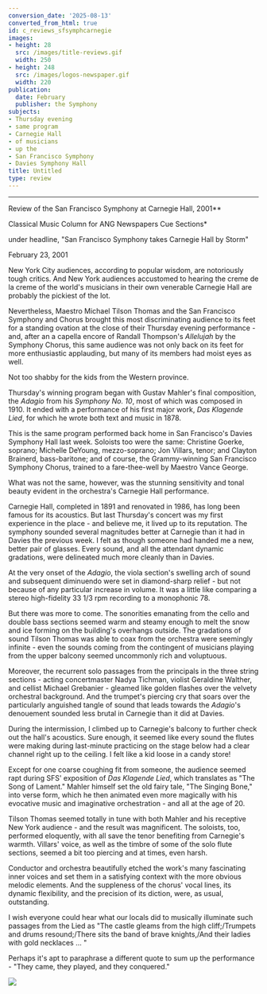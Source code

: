 ```yaml
---
conversion_date: '2025-08-13'
converted_from_html: true
id: c_reviews_sfsymphcarnegie
images:
- height: 28
  src: /images/title-reviews.gif
  width: 250
- height: 248
  src: /images/logos-newspaper.gif
  width: 220
publication:
  date: February
  publisher: the Symphony
subjects:
- Thursday evening
- same program
- Carnegie Hall
- of musicians
- up the
- San Francisco Symphony
- Davies Symphony Hall
title: Untitled
type: review
---
```


***

Review of the San Francisco Symphony at Carnegie Hall, 2001**

Classical Music Column for ANG Newspapers Cue Sections*

under headline, "San Francisco Symphony takes Carnegie Hall by Storm"

February 23, 2001

New York City audiences, according to popular wisdom, are notoriously tough critics. And New York audiences accustomed to hearing the creme de la creme of the world's musicians in their own venerable Carnegie Hall are probably the pickiest of the lot.

Nevertheless, Maestro Michael Tilson Thomas and the San Francisco Symphony and Chorus brought this most discriminating audience to its feet for a standing ovation at the close of their Thursday evening performance - and, after an a capella encore of Randall Thompson's *Allelujah* by the Symphony Chorus, this same audience was not only back on its feet for more enthusiastic applauding, but many of its members had moist eyes as well.

Not too shabby for the kids from the Western province.

Thursday's winning program began with Gustav Mahler's final composition, the *Adagio* from his *Symphony No. 10*, most of which was composed in 1910. It ended with a performance of his first major work, *Das Klagende Lied*, for which he wrote both text and music in 1878.

This is the same program performed back home in San Francisco's Davies Symphony Hall last week. Soloists too were the same: Christine Goerke, soprano; Michelle DeYoung, mezzo-soprano; Jon Villars, tenor; and Clayton Brainerd, bass-baritone; and of course, the Grammy-winning San Francisco Symphony Chorus, trained to a fare-thee-well by Maestro Vance George.

What was not the same, however, was the stunning sensitivity and tonal beauty evident in the orchestra's Carnegie Hall performance.

Carnegie Hall, completed in 1891 and renovated in 1986, has long been famous for its acoustics. But last Thursday's concert was my first experience in the place - and believe me, it lived up to its reputation. The symphony sounded several magnitudes better at Carnegie than it had in Davies the previous week. I felt as though someone had handed me a new, better pair of glasses. Every sound, and all the attendant dynamic gradations, were delineated much more cleanly than in Davies.

At the very onset of the *Adagio*, the viola section's swelling arch of sound and subsequent diminuendo were set in diamond-sharp relief - but not because of any particular increase in volume. It was a little like comparing a stereo high-fidelity 33 1/3 rpm recording to a monophonic 78.

But there was more to come. The sonorities emanating from the cello and double bass sections seemed warm and steamy enough to melt the snow and ice forming on the building's overhangs outside. The gradations of sound Tilson Thomas was able to coax from the orchestra were seemingly infinite - even the sounds coming from the contingent of musicians playing from the upper balcony seemed uncommonly rich and voluptuous.

Moreover, the recurrent solo passages from the principals in the three string sections - acting concertmaster Nadya Tichman, violist Geraldine Walther, and cellist Michael Grebanier - gleamed like golden flashes over the velvety orchestral background. And the trumpet's piercing cry that soars over the particularly anguished tangle of sound that leads towards the *Adagio*'s denouement sounded less brutal in Carnegie than it did at Davies.

During the intermission, I climbed up to Carnegie's balcony to further check out the hall's acoustics. Sure enough, it seemed like every sound the flutes were making during last-minute practicing on the stage below had a clear channel right up to the ceiling. I felt like a kid loose in a candy store!

Except for one coarse coughing fit from someone, the audience seemed rapt during SFS' exposition of *Das Klagende Lied*, which translates as "The Song of Lament." Mahler himself set the old fairy tale, "The Singing Bone," into verse form, which he then animated even more magically with his evocative music and imaginative orchestration - and all at the age of 20.

Tilson Thomas seemed totally in tune with both Mahler and his receptive New York audience - and the result was magnificent. The soloists, too, performed eloquently, with all save the tenor benefiting from Carnegie's warmth. Villars' voice, as well as the timbre of some of the solo flute sections, seemed a bit too piercing and at times, even harsh.

Conductor and orchestra beautifully etched the work's many fascinating inner voices and set them in a satisfying context with the more obvious melodic elements. And the suppleness of the chorus' vocal lines, its dynamic flexibility, and the precision of its diction, were, as usual, outstanding.

I wish everyone could hear what our locals did to musically illuminate such passages from the Lied as "The castle gleams from the high cliff;/Trumpets and drums resound;/There sits the band of brave knights,/And their ladies with gold necklaces ... "

Perhaps it's apt to paraphrase a different quote to sum up the performance - "They came, they played, and they conquered."

![](/images/logos-newspaper.gif)

